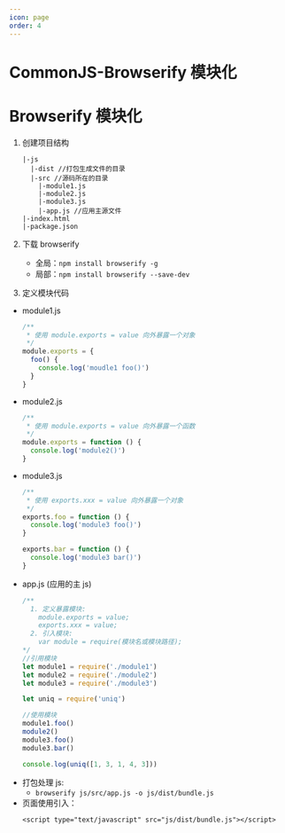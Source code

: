 ```yaml
---
icon: page
order: 4
---
```

# CommonJS-Browserify 模块化

# Browserify 模块化

1. 创建项目结构

   ```
   |-js
     |-dist //打包生成文件的目录
     |-src //源码所在的目录
       |-module1.js
       |-module2.js
       |-module3.js
       |-app.js //应用主源文件
   |-index.html
   |-package.json
   ```
2. 下载 browserify

     * 全局：`npm install browserify -g`
     * 局部：`npm install browserify --save-dev`
3. 定义模块代码
  * module1.js
    ```javascript
    /**
     * 使用 module.exports = value 向外暴露一个对象
     */
    module.exports = {
      foo() {
        console.log('moudle1 foo()')
      }
    }
    ```
  * module2.js
    ```javascript
    /**
     * 使用 module.exports = value 向外暴露一个函数
     */
    module.exports = function () {
      console.log('module2()')
    }
    ```
  * module3.js
    ```javascript
    /**
     * 使用 exports.xxx = value 向外暴露一个对象
     */
    exports.foo = function () {
      console.log('module3 foo()')
    }
    
    exports.bar = function () {
      console.log('module3 bar()')
    }
    ```
  * app.js (应用的主 js)
    ```javascript
    /**
      1. 定义暴露模块:
        module.exports = value;
        exports.xxx = value;
      2. 引入模块:
        var module = require(模块名或模块路径);
    */
    //引用模块
    let module1 = require('./module1')
    let module2 = require('./module2')
    let module3 = require('./module3')
    
    let uniq = require('uniq')
    
    //使用模块
    module1.foo()
    module2()
    module3.foo()
    module3.bar()
    
    console.log(uniq([1, 3, 1, 4, 3]))
    ```
* 打包处理 js:
  * `browserify js/src/app.js -o js/dist/bundle.js`
* 页面使用引入：
  ```
  <script type="text/javascript" src="js/dist/bundle.js"></script> 
  ```
